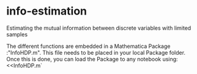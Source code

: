 # info-estimation
Estimating the mutual information between discrete variables with limited samples

The different functions are embedded in a Mathematica Package :"InfoHDP.m". This file needs to be placed in your local Package folder. Once this is done, you can load the Package to any notebook using:
<<InfoHDP.m`
